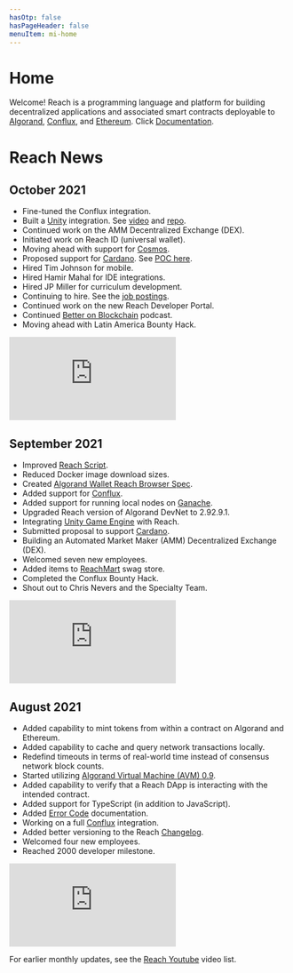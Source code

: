```yaml
---
hasOtp: false
hasPageHeader: false
menuItem: mi-home
---
```


# Home

<div class="row justify-content-center">
  <div class="col-12 col-md-10 col-lg-8 d-grid mt-3">
  
  Welcome! Reach is a programming language and platform for building decentralized applications and associated smart contracts deployable to [Algorand](/en/books/essentials/network-connectors/algorand/), [Conflux](/en/books/essentials/network-connectors/conflux/), and [Ethereum](/en/books/essentials/network-connectors/ethereum/). Click [Documentation](/en/books/essentials/).
  
  </div>
</div>

# Reach News

## October 2021

<div class="row">
<div class="col-12 col-lg-8">

* Fine-tuned the Conflux integration.
* Built a [Unity](https://en.wikipedia.org/wiki/Unity_(game_engine)) integration. See [video](https://youtu.be/_yj1YHQNOUY) and [repo](https://github.com/Zetsuboii/reach-rpc-unity).
* Continued work on the AMM Decentralized Exchange (DEX).
* Initiated work on Reach ID (universal wallet).
* Moving ahead with support for [Cosmos](https://cosmos.network/).
* Proposed support for [Cardano](https://cardano.org/). See [POC here](https://bit.ly/3BemxiO).
* Hired Tim Johnson for mobile.
* Hired Hamir Mahal for IDE integrations.
* Hired JP Miller for curriculum development.
* Continuing to hire. See the [job postings](https://angel.co/company/reach-sh).
* Continued work on the new Reach Developer Portal.
* Continued [Better on Blockchain](https://www.youtube.com/results?search_query=better+on+blockchain+episode+reach-sh&sp=CAISBBABGAI%253D) podcast.
* Moving ahead with Latin America Bounty Hack. 

</div>
<div class="col-12 col-lg-4">
<div class="ratio ratio-16x9" style="max-width:400px;">
  <iframe 
    src="https://www.youtube.com/embed/G0X-BZWYrRs?start=5&rel=0" 
    frameborder="0"
    loading="lazy"
    allowfullscreen>
  </iframe>
</div>
</div>
</div>

## September 2021

<div class="row">
<div class="col-12 col-lg-8">

* Improved [Reach Script](https://github.com/reach-sh/reach-lang/blob/master/reach).
* Reduced Docker image download sizes.
* Created [Algorand Wallet Reach Browser Spec](https://github.com/reach-sh/ARCs/blob/reach-wallet/ARCs/arc-0011.md").
* Added support for [Conflux](https://confluxnetwork.org").
* Added support for running local nodes on [Ganache](https://www.trufflesuite.com/ganache").
* Upgraded Reach version of Algorand DevNet to 2.92.9.1.
* Integrating [Unity Game Engine](https://unity.com") with Reach.
* Submitted proposal to support [Cardano](https://cardano.org").
* Building an Automated Market Maker (AMM) Decentralized Exchange (DEX).
* Welcomed seven new employees.
* Added items to [ReachMart](https://swag.reach.sh/") swag store.
* Completed the Conflux Bounty Hack.
* Shout out to Chris Nevers and the Specialty Team.

</div>
<div class="col-12 col-lg-4">
<div class="ratio ratio-16x9" style="max-width:400px;">
  <iframe 
    src="https://www.youtube.com/embed/E3fseK_UScU?start=5&rel=0" 
    frameborder="0"
    loading="lazy"
    allowfullscreen>
  </iframe>
</div>
</div>
</div>

## August 2021

<div class="row">
<div class="col-12 col-lg-8">

* Added capability to mint tokens from within a contract on Algorand and Ethereum.
* Added capability to cache and query network transactions locally.
* Redefind timeouts in terms of real-world time instead of consensus network block counts.
* Started utilizing [Algorand Virtual Machine (AVM) 0.9](https://developer.algorand.org/articles/introducing-algorand-virtual-machine-avm-09-release").
* Added capability to verify that a Reach DApp is interacting with the intended contract.
* Added support for TypeScript (in addition to JavaScript).
* Added [Error Code](/en/books/essentials/reach-language/error-codes/") documentation.
* Working on a full [Conflux](https://confluxnetwork.org/") integration.
* Added better versioning to the Reach [Changelog](/en/pages/changelog/").
* Welcomed four new employees.
* Reached 2000 developer milestone.

</div>
<div class="col-12 col-lg-4">
<div class="ratio ratio-16x9" style="max-width:400px;">
  <iframe 
    src="https://www.youtube.com/embed/ml6v5n0eEFU?start=5&rel=0" 
    frameborder="0"
    loading="lazy"
    allowfullscreen>
  </iframe>
</div>
</div>
</div>

For earlier monthly updates, see the [Reach Youtube](https://www.youtube.com/c/Reachsh/search?query=monthly%20update) video list.
